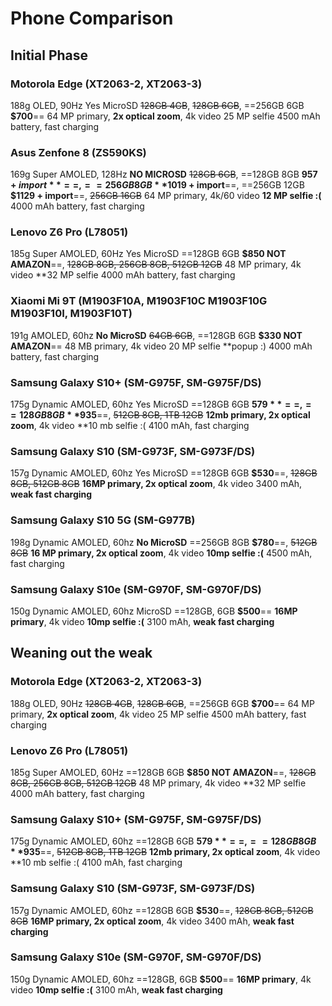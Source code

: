 # Phone Comparison



## Initial Phase

### Motorola Edge (XT2063-2, XT2063-3) 
188g
OLED, 90Hz
Yes MicroSD
~~128GB 4GB~~, ~~128GB 6GB~~, ==256GB 6GB **$700**==
64 MP primary, **2x optical zoom**, 4k video
25 MP selfie
4500 mAh battery, fast charging

### Asus Zenfone 8 (ZS590KS)
169g
Super AMOLED, 128Hz
**NO MICROSD**
~~128GB 6GB~~, ==128GB 8GB **$957 + import**==, ==256GB 8GB **$1019 + import**==, 
==256GB 12GB **$1129 + import**==, ~~256GB 16GB~~
64 MP primary, 4k/60 video
**12 MP selfie :(**
4000 mAh battery, fast charging

### Lenovo Z6 Pro (L78051)
185g
Super AMOLED, 60Hz
Yes MicroSD
==128GB 6GB **$850 NOT AMAZON**==, ~~128GB 8GB, 256GB 8GB, 512GB 12GB~~
48 MP primary, 4k video
**32 MP selfie
4000 mAh battery, fast charging

### Xiaomi Mi 9T (M1903F10A, M1903F10C M1903F10G M1903F10I, M1903F10T)
191g
AMOLED, 60hz
**No MicroSD**
~~64GB 6GB~~, ==128GB 6GB **$330 NOT AMAZON**== 
48 MB primary, 4k video
20 MP selfie **popup :)
4000 mAh battery, fast charging

### Samsung Galaxy S10+ (SM-G975F, SM-G975F/DS)
175g
Dynamic AMOLED, 60hz
Yes MicroSD
==128GB 6GB **$579**==, ==128GB 8GB **$935**==, ~~512GB 8GB, 1TB 12GB~~
**12mb primary, 2x optical zoom**, 4k video
**10 mb selfie :(
4100 mAh, fast charging

### Samsung Galaxy S10 (SM-G973F, SM-G973F/DS)
157g
Dynamic AMOLED, 60hz
Yes MicroSD
==128GB 6GB **$530**==, ~~128GB 8GB, 512GB 8GB~~
**16MP primary, 2x optical zoom**, 4k video
3400 mAh, **weak fast charging**

### Samsung Galaxy S10 5G (SM-G977B)
198g
Dynamic AMOLED, 60hz
**No MicroSD**
==256GB 8GB **$780**==, ~~512GB 8GB~~
**16 MP primary, 2x optical zoom**, 4k video
**10mp selfie :(**
4500 mAh, fast charging

### Samsung Galaxy S10e (SM-G970F, SM-G970F/DS)
150g
Dynamic AMOLED, 60hz
MicroSD
==128GB, 6GB **$500**==
**16MP primary**, 4k video
**10mp selfie :(**
3100 mAh, **weak fast charging**



## Weaning out the weak

### Motorola Edge (XT2063-2, XT2063-3) 
188g
OLED, 90Hz
~~128GB 4GB~~, ~~128GB 6GB~~, ==256GB 6GB **$700**==
64 MP primary, **2x optical zoom**, 4k video
25 MP selfie
4500 mAh battery, fast charging

### Lenovo Z6 Pro (L78051)
185g
Super AMOLED, 60Hz
==128GB 6GB **$850 NOT AMAZON**==, ~~128GB 8GB, 256GB 8GB, 512GB 12GB~~
48 MP primary, 4k video
**32 MP selfie
4000 mAh battery, fast charging

### Samsung Galaxy S10+ (SM-G975F, SM-G975F/DS)
175g
Dynamic AMOLED, 60hz
==128GB 6GB **$579**==, ==128GB 8GB **$935**==, ~~512GB 8GB, 1TB 12GB~~
**12mb primary, 2x optical zoom**, 4k video
**10 mb selfie :(
4100 mAh, fast charging

### Samsung Galaxy S10 (SM-G973F, SM-G973F/DS)
157g
Dynamic AMOLED, 60hz
==128GB 6GB **$530**==, ~~128GB 8GB, 512GB 8GB~~
**16MP primary, 2x optical zoom**, 4k video
3400 mAh, **weak fast charging**

### Samsung Galaxy S10e (SM-G970F, SM-G970F/DS)
150g
Dynamic AMOLED, 60hz
==128GB, 6GB **$500**==
**16MP primary**, 4k video
**10mp selfie :(**
3100 mAh, **weak fast charging**
